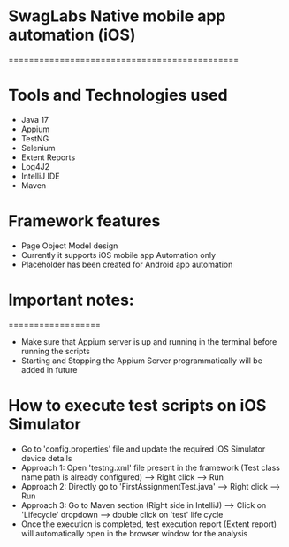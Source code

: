 # SwagLabs Native mobile app automation (iOS)
=============================================


Tools and Technologies used
===========================
- Java 17
- Appium 
- TestNG
- Selenium
- Extent Reports
- Log4J2
- IntelliJ IDE
- Maven


Framework features
==================
- Page Object Model design
- Currently it supports iOS mobile app Automation only
- Placeholder has been created for Android app automation


# Important notes:
==================
- Make sure that Appium server is up and running in the terminal before running the scripts
- Starting and Stopping the Appium Server programmatically will be added in future

How to execute test scripts on iOS Simulator
============================================
- Go to 'config.properties' file and update the required iOS Simulator device details
- Approach 1: Open 'testng.xml' file present in the framework (Test class name path is already configured) --> Right click --> Run
- Approach 2: Directly go to 'FirstAssignmentTest.java' --> Right click --> Run
- Approach 3: Go to Maven section (Right side in IntelliJ) --> Click on 'Lifecycle' dropdown --> double click on 'test' life cycle
- Once the execution is completed, test execution report (Extent report) will automatically open in the browser window for the analysis
